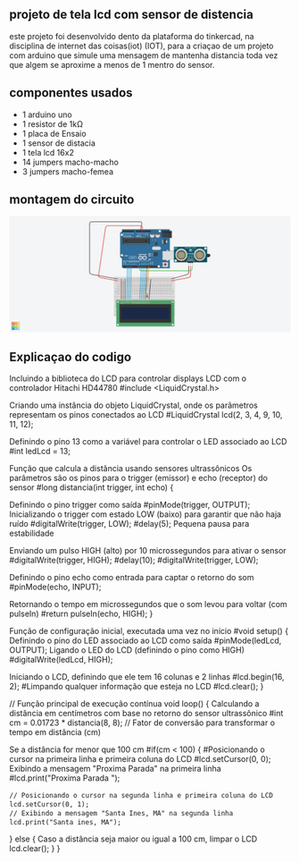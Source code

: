 ## projeto de tela lcd com sensor de distencia

este projeto foi desenvolvido dento da plataforma do tinkercad, na disciplina de internet das coisas(iot)
(IOT), para a criaçao de um projeto com arduino que simule uma mensagem de mantenha 
distancia toda vez que  algem se aproxime a menos de 1 mentro do sensor.

## componentes usados

* 1 arduino uno
* 1 resistor de 1kΩ
* 1 placa de Ensaio
* 1 sensor de distacia
* 1 tela lcd 16x2
* 14 jumpers macho-macho
* 3 jumpers macho-femea
  
## montagem do circuito

![imagem do circuito](TelaLCDcomsensordemovimento.png)

## Explicaçao do codigo 
Incluindo a biblioteca do LCD para controlar displays LCD com o controlador Hitachi HD44780
#include <LiquidCrystal.h>

Criando uma instância do objeto LiquidCrystal, onde os parâmetros representam os pinos conectados ao LCD
#LiquidCrystal lcd(2, 3, 4, 9, 10, 11, 12);

Definindo o pino 13 como a variável para controlar o LED associado ao LCD
#int ledLcd = 13;

 Função que calcula a distância usando sensores ultrassônicos
 Os parâmetros são os pinos para o trigger (emissor) e echo (receptor) do sensor
#long distancia(int trigger, int echo) {
  
   Definindo o pino trigger como saída
  #pinMode(trigger, OUTPUT);
  Inicializando o trigger com estado LOW (baixo) para garantir que não haja ruído
  #digitalWrite(trigger, LOW);
  #delay(5);  Pequena pausa para estabilidade

   Enviando um pulso HIGH (alto) por 10 microssegundos para ativar o sensor
  #digitalWrite(trigger, HIGH);
  #delay(10); 
  #digitalWrite(trigger, LOW);

   Definindo o pino echo como entrada para captar o retorno do som
  #pinMode(echo, INPUT);
  
  Retornando o tempo em microssegundos que o som levou para voltar (com pulseIn)
  #return pulseIn(echo, HIGH);
}

Função de configuração inicial, executada uma vez no início
#void setup() {
   Definindo o pino do LED associado ao LCD como saída
  #pinMode(ledLcd, OUTPUT);
  Ligando o LED do LCD (definindo o pino como HIGH)
  #digitalWrite(ledLcd, HIGH);
  
  Iniciando o LCD, definindo que ele tem 16 colunas e 2 linhas
  #lcd.begin(16, 2);
  #Limpando qualquer informação que esteja no LCD
  #lcd.clear();
}

// Função principal de execução contínua
void loop() {
  Calculando a distância em centímetros com base no retorno do sensor ultrassônico
  #int cm = 0.01723 * distancia(8, 8);  // Fator de conversão para transformar o tempo em distância (cm)

   Se a distância for menor que 100 cm
  #if(cm < 100) {
    #Posicionando o cursor na primeira linha e primeira coluna do LCD
    #lcd.setCursor(0, 0);
    Exibindo a mensagem "Proxima Parada" na primeira linha
    #lcd.print("Proxima Parada ");
    
    // Posicionando o cursor na segunda linha e primeira coluna do LCD
    lcd.setCursor(0, 1);
    // Exibindo a mensagem "Santa Ines, MA" na segunda linha
    lcd.print("Santa ines, MA");
    
  } else {
     Caso a distância seja maior ou igual a 100 cm, limpar o LCD
    lcd.clear();
  }
}

